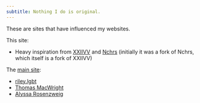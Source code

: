 ```yaml
---
subtitle: Nothing I do is original.
---
```

These are sites that have influenced my websites.

This site:

- Heavy inspiration from [XXIIVV](https://wiki.xxiivv.com) and [Nchrs](https://nchrs.xyz) (initially it was a fork of Nchrs, which itself is a fork of XXIIVV)

The [main site](https://zachmanson.com):

- [riley.lgbt](https://riley.lgbt/)
- [Thomas MacWright](https://macwright.com/)
- [Alyssa Rosenzweig](https://rosenzweig.io/)